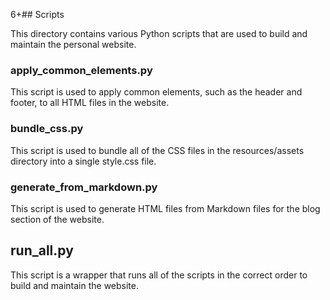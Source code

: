 6+## Scripts

This directory contains various Python scripts that are used to build and maintain the personal website.

### apply_common_elements.py

This script is used to apply common elements, such as the header and footer, to all HTML files in the website.

### bundle_css.py

This script is used to bundle all of the CSS files in the resources/assets directory into a single style.css file.

### generate_from_markdown.py

This script is used to generate HTML files from Markdown files for the blog section of the website.

## run_all.py

This script is a wrapper that runs all of the scripts in the correct order to build and maintain the website.